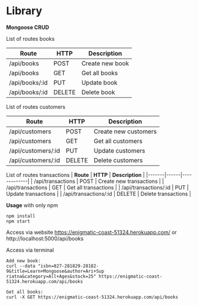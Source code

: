 # Library
**Mongoose CRUD**

List of routes books

| **Route** | **HTTP** | **Description** |
|-------|------|-------------|
| /api/books | POST | Create new book |
| /api/books | GET | Get all books |
| /api/books/:id | PUT | Update book |
| /api/books/:id | DELETE | Delete book |

List of routes customers

| **Route** | **HTTP** | **Description** |
|-------|------|-------------|
| /api/customers | POST | Create new customers |
| /api/customers | GET | Get all customers |
| /api/customers/:id | PUT | Update customers |
| /api/customers/:id | DELETE | Delete customers |

List of routes transactions
| **Route** | **HTTP** | **Description** |
|-------|------|-------------|
| /api/transactions | POST | Create new transactions |
| /api/transactions | GET | Get all transactions |
| /api/transactions/:id | PUT | Update transactions |
| /api/transactions/:id | DELETE | Delete transactions |

**Usage**
with only npm
```
npm install
npm start
```

Access via website  https://enigmatic-coast-51324.herokuapp.com/
or http://localhost:5000/api/books 

Access via terminal
```
Add new book: 
curl --data "isbn=827-281829-28182-9&title=Learn+Mongoose&author=Ari+Sup
riatna&category=All+Ages&stock=25" https://enigmatic-coast-51324.herokuapp.com/api/books

Get all books:
curl -X GET https://enigmatic-coast-51324.herokuapp.com/api/books
```
